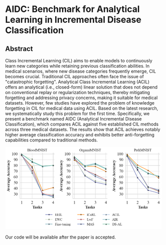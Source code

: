 # **AIDC: Benchmark for Analytical Learning in Incremental Disease Classification**

## **Abstract**

Class Incremental Learning (CIL) aims to enable models to continuously learn new categories while retaining previous classification abilities. In medical scenarios, where new disease categories frequently emerge, CIL becomes crucial. Traditional CIL approaches often face the issue of "catastrophic forgetting". Analytical Class Incremental Learning (ACIL) offers an analytical (i.e., closed-form) linear solution that does not depend on conventional replay or regularization techniques, thereby mitigating forgetting and addressing privacy concerns, making it suitable for medical datasets. However, few studies have explored the problem of knowledge forgetting in CIL for medical data using ACIL. Based on the latest research, we systematically study this problem for the first time. Specifically, we present a benchmark named AIDC (Analytical Incremental Disease Classification), which compares ACIL against five established CIL methods across three medical datasets. The results show that ACIL achieves notably higher average classification accuracy and exhibits better anti-forgetting capabilities compared to traditional methods.

![fig3.png](fig3.png)

Our code will be available after the paper is accepted.

